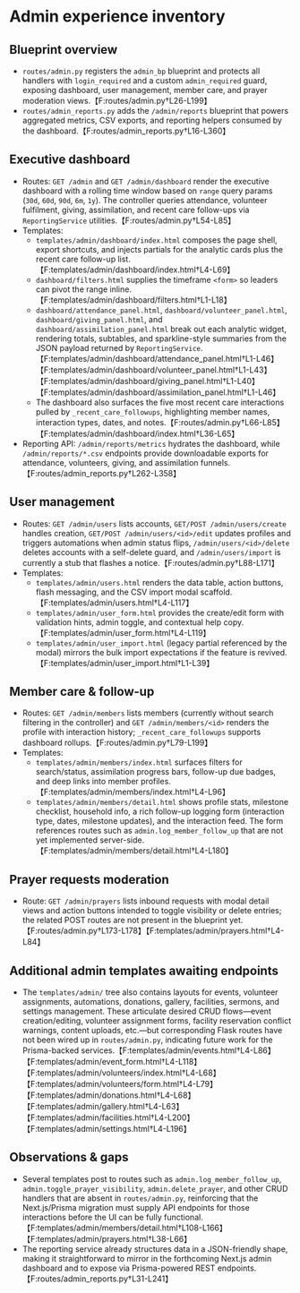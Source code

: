 # Admin experience inventory

## Blueprint overview

- `routes/admin.py` registers the `admin_bp` blueprint and protects all handlers with `login_required` and a custom `admin_required` guard, exposing dashboard, user management, member care, and prayer moderation views.【F:routes/admin.py†L26-L199】
- `routes/admin_reports.py` adds the `/admin/reports` blueprint that powers aggregated metrics, CSV exports, and reporting helpers consumed by the dashboard.【F:routes/admin_reports.py†L16-L360】

## Executive dashboard

- Routes: `GET /admin` and `GET /admin/dashboard` render the executive dashboard with a rolling time window based on `range` query params (`30d`, `60d`, `90d`, `6m`, `1y`). The controller queries attendance, volunteer fulfilment, giving, assimilation, and recent care follow-ups via `ReportingService` utilities.【F:routes/admin.py†L54-L85】
- Templates:
  - `templates/admin/dashboard/index.html` composes the page shell, export shortcuts, and injects partials for the analytic cards plus the recent care follow-up list.【F:templates/admin/dashboard/index.html†L4-L69】
  - `dashboard/filters.html` supplies the timeframe `<form>` so leaders can pivot the range inline.【F:templates/admin/dashboard/filters.html†L1-L18】
  - `dashboard/attendance_panel.html`, `dashboard/volunteer_panel.html`, `dashboard/giving_panel.html`, and `dashboard/assimilation_panel.html` break out each analytic widget, rendering totals, subtables, and sparkline-style summaries from the JSON payload returned by `ReportingService`.【F:templates/admin/dashboard/attendance_panel.html†L1-L46】【F:templates/admin/dashboard/volunteer_panel.html†L1-L43】【F:templates/admin/dashboard/giving_panel.html†L1-L40】【F:templates/admin/dashboard/assimilation_panel.html†L1-L46】
  - The dashboard also surfaces the five most recent care interactions pulled by `_recent_care_followups`, highlighting member names, interaction types, dates, and notes.【F:routes/admin.py†L66-L85】【F:templates/admin/dashboard/index.html†L36-L65】
- Reporting API: `/admin/reports/metrics` hydrates the dashboard, while `/admin/reports/*.csv` endpoints provide downloadable exports for attendance, volunteers, giving, and assimilation funnels.【F:routes/admin_reports.py†L262-L358】

## User management

- Routes: `GET /admin/users` lists accounts, `GET/POST /admin/users/create` handles creation, `GET/POST /admin/users/<id>/edit` updates profiles and triggers automations when admin status flips, `/admin/users/<id>/delete` deletes accounts with a self-delete guard, and `/admin/users/import` is currently a stub that flashes a notice.【F:routes/admin.py†L88-L171】
- Templates:
  - `templates/admin/users.html` renders the data table, action buttons, flash messaging, and the CSV import modal scaffold.【F:templates/admin/users.html†L4-L117】
  - `templates/admin/user_form.html` provides the create/edit form with validation hints, admin toggle, and contextual help copy.【F:templates/admin/user_form.html†L4-L119】
  - `templates/admin/user_import.html` (legacy partial referenced by the modal) mirrors the bulk import expectations if the feature is revived.【F:templates/admin/user_import.html†L1-L39】

## Member care & follow-up

- Routes: `GET /admin/members` lists members (currently without search filtering in the controller) and `GET /admin/members/<id>` renders the profile with interaction history; `_recent_care_followups` supports dashboard rollups.【F:routes/admin.py†L79-L199】
- Templates:
  - `templates/admin/members/index.html` surfaces filters for search/status, assimilation progress bars, follow-up due badges, and deep links into member profiles.【F:templates/admin/members/index.html†L4-L96】
  - `templates/admin/members/detail.html` shows profile stats, milestone checklist, household info, a rich follow-up logging form (interaction type, dates, milestone updates), and the interaction feed. The form references routes such as `admin.log_member_follow_up` that are not yet implemented server-side.【F:templates/admin/members/detail.html†L4-L180】

## Prayer requests moderation

- Route: `GET /admin/prayers` lists inbound requests with modal detail views and action buttons intended to toggle visibility or delete entries; the related POST routes are not present in the blueprint yet.【F:routes/admin.py†L173-L178】【F:templates/admin/prayers.html†L4-L84】

## Additional admin templates awaiting endpoints

- The `templates/admin/` tree also contains layouts for events, volunteer assignments, automations, donations, gallery, facilities, sermons, and settings management. These articulate desired CRUD flows—event creation/editing, volunteer assignment forms, facility reservation conflict warnings, content uploads, etc.—but corresponding Flask routes have not been wired up in `routes/admin.py`, indicating future work for the Prisma-backed services.【F:templates/admin/events.html†L4-L86】【F:templates/admin/event_form.html†L4-L118】【F:templates/admin/volunteers/index.html†L4-L68】【F:templates/admin/volunteers/form.html†L4-L79】【F:templates/admin/donations.html†L4-L68】【F:templates/admin/gallery.html†L4-L63】【F:templates/admin/facilities.html†L4-L200】【F:templates/admin/settings.html†L4-L196】

## Observations & gaps

- Several templates post to routes such as `admin.log_member_follow_up`, `admin.toggle_prayer_visibility`, `admin.delete_prayer`, and other CRUD handlers that are absent in `routes/admin.py`, reinforcing that the Next.js/Prisma migration must supply API endpoints for those interactions before the UI can be fully functional.【F:templates/admin/members/detail.html†L108-L166】【F:templates/admin/prayers.html†L38-L66】
- The reporting service already structures data in a JSON-friendly shape, making it straightforward to mirror in the forthcoming Next.js admin dashboard and to expose via Prisma-powered REST endpoints.【F:routes/admin_reports.py†L31-L241】
